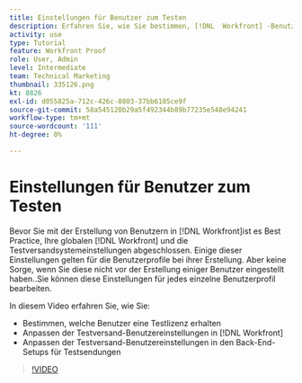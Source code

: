 ```yaml
---
title: Einstellungen für Benutzer zum Testen
description: Erfahren Sie, wie Sie bestimmen, [!DNL  Workfront] -Benutzer erhalten eine Testlizenz und passen dann die Benutzereinstellungen in beiden [!DNL Workfront] und die Backend-Einstellungen.
activity: use
type: Tutorial
feature: Workfront Proof
role: User, Admin
level: Intermediate
team: Technical Marketing
thumbnail: 335126.png
kt: 8826
exl-id: d055825a-712c-426c-8803-37bb6105ce9f
source-git-commit: 58a545120b29a5f492344b89b77235e548e94241
workflow-type: tm+mt
source-wordcount: '111'
ht-degree: 0%

---
```


# Einstellungen für Benutzer zum Testen

Bevor Sie mit der Erstellung von Benutzern in [!DNL  Workfront]ist es Best Practice, Ihre globalen [!DNL Workfront] und die Testversandsystemeinstellungen abgeschlossen. Einige dieser Einstellungen gelten für die Benutzerprofile bei ihrer Erstellung. Aber keine Sorge, wenn Sie diese nicht vor der Erstellung einiger Benutzer eingestellt haben..Sie können diese Einstellungen für jedes einzelne Benutzerprofil bearbeiten.


In diesem Video erfahren Sie, wie Sie:

* Bestimmen, welche Benutzer eine Testlizenz erhalten
* Anpassen der Testversand-Benutzereinstellungen in [!DNL  Workfront]
* Anpassen der Testversand-Benutzereinstellungen in den Back-End-Setups für Testsendungen

>[!VIDEO](https://video.tv.adobe.com/v/335126/?quality=12)

<!--
Lean More URLs
-->
